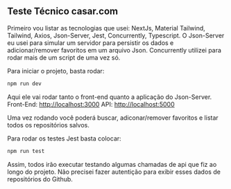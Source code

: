 ## Teste Técnico casar.com

Primeiro vou listar as tecnologias que usei: NextJs, Material Tailwind, Tailwind, Axios, Json-Server, Jest, Concurrently, Typescript.
O Json-Server eu usei para simular um servidor para persistir os dados e adicionar/remover favoritos em um arquivo Json.
Concurrently utilizei para rodar mais de um script de uma vez só.

Para iniciar o projeto, basta rodar:

```bash
npm run dev
```
Aqui ele vai rodar tanto o front-end quanto a aplicação do Json-Server.
Front-End: [http://localhost:3000](http://localhost:3000)
API:  [http://localhost:5000](http://localhost:5000)

Uma vez rodando você poderá buscar, adiconar/remover favoritos e listar todos os repositórios salvos.

Para rodar os testes Jest basta colocar:
```bash
npm run test
```
Assim, todos irão executar testando algumas chamadas de api que fiz ao longo do projeto.
Não precisei fazer autentição para exibir esses dados de repositórios do Github.
